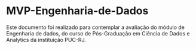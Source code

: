 # MVP-Engenharia-de-Dados
Este documento foi realizado para contemplar a avaliação do módulo de Engenharia de dados, do curso de Pós-Graduação em Ciência de Dados e Analytics da instituição PUC-RJ.
